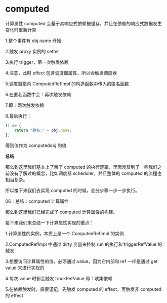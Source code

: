 # computed

计算属性 computed 会基于其响应式依赖被缓存，并且在依赖的响应式数据发生变化时重新计算

1.整个事件有 obj.name 开始

2.触发 proxy 实例的 setter

3.执行 trigger，第一次触发依赖

4.注意，此时 effect 包含调度器属性，所以会触发调度器

5.调度器指向 ComputedRefImpl 的构造函数中传入的匿名函数

6.在匿名函数中会：再次触发依赖

7.即：两次触发依赖

8.最后执行：

```javascript
() => {
	return "胜名:" + obj.name;
};
```

得到值作为 computedobj 的值

**总结**

那么到这里我们基本上了解了 computed 的执行逻辑，里面涉及到了一些我们之前没有了解过的概念，比如调度器 scheduler，并且整体的 computed 的流程也相当复杂。

所以接下来我们去实现 computed 的时候，会分步骤一步一步执行。

06：总结：computed 计算属性

那么到这里我们已经完成了 computed 计算属性的构建。

接下来我们来总结一下计算属性实现的重点：

1.计算属性的实例，本质上是一个 ComputedRefImpl 的实例

2.ComputedRefImpl 中通过 dirty 变量来控制 run 的执行和'triggerRefValue'的触发

3.想要访问计算属性的值，必须通过.value，因为它内部和 ref 一样是通过 get value 来进行实现的

4.每次.value 时都会触发 trackRefValue 即：收集依赖

5.在依赖触发时，需要谨记，先触发 computed 的 effect，再触发非 computed 的 effect
